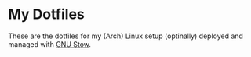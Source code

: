# My Dotfiles
These are the dotfiles for my (Arch) Linux setup (optinally) deployed and managed
with [GNU Stow](https://www.gnu.org/software/stow/).
